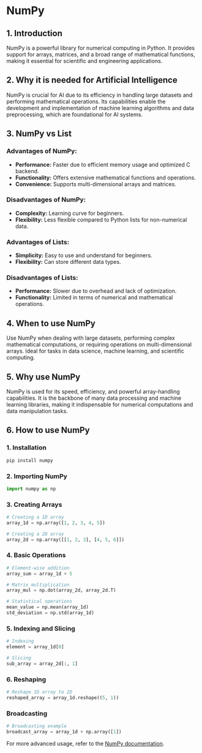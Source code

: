 # NumPy

## 1. Introduction

NumPy is a powerful library for numerical computing in Python. It provides support for arrays, matrices, and a broad range of mathematical functions, making it essential for scientific and engineering applications.

## 2. Why it is needed for Artificial Intelligence

NumPy is crucial for AI due to its efficiency in handling large datasets and performing mathematical operations. Its capabilities enable the development and implementation of machine learning algorithms and data preprocessing, which are foundational for AI systems.

## 3. NumPy vs List

### Advantages of NumPy:

- **Performance:** Faster due to efficient memory usage and optimized C backend.
- **Functionality:** Offers extensive mathematical functions and operations.
- **Convenience:** Supports multi-dimensional arrays and matrices.

### Disadvantages of NumPy:

- **Complexity:** Learning curve for beginners.
- **Flexibility:** Less flexible compared to Python lists for non-numerical data.

### Advantages of Lists:

- **Simplicity:** Easy to use and understand for beginners.
- **Flexibility:** Can store different data types.

### Disadvantages of Lists:

- **Performance:** Slower due to overhead and lack of optimization.
- **Functionality:** Limited in terms of numerical and mathematical operations.

## 4. When to use NumPy

Use NumPy when dealing with large datasets, performing complex mathematical computations, or requiring operations on multi-dimensional arrays. Ideal for tasks in data science, machine learning, and scientific computing.

## 5. Why use NumPy

NumPy is used for its speed, efficiency, and powerful array-handling capabilities. It is the backbone of many data processing and machine learning libraries, making it indispensable for numerical computations and data manipulation tasks.

## 6. How to use NumPy

### 1. Installation

```bash
pip install numpy
```

### 2. Importing NumPy

```python
import numpy as np
```

### 3. Creating Arrays

```python
# Creating a 1D array
array_1d = np.array([1, 2, 3, 4, 5])

# Creating a 2D array
array_2d = np.array([[1, 2, 3], [4, 5, 6]])
```

### 4. Basic Operations

```python
# Element-wise addition
array_sum = array_1d + 5

# Matrix multiplication
array_mul = np.dot(array_2d, array_2d.T)

# Statistical operations
mean_value = np.mean(array_1d)
std_deviation = np.std(array_1d)

```

### 5. Indexing and Slicing

```python
# Indexing
element = array_1d[0]

# Slicing
sub_array = array_2d[:, 1]

```

### 6. Reshaping

```python
# Reshape 1D array to 2D
reshaped_array = array_1d.reshape((5, 1))

```

### Broadcasting

```python
# Broadcasting example
broadcast_array = array_1d + np.array([1])

```

For more advanced usage, refer to the [NumPy documentation](https://numpy.org/doc/stable/).
